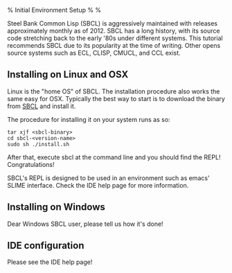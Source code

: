 % Initial Environment Setup
%
%

Steel Bank Common Lisp (SBCL) is aggressively maintained with releases
approximately monthly as of 2012. SBCL has a long history, with its
source code stretching back to the early '80s under different
systems. This tutorial recommends SBCL due to its popularity at the time
of writing. Other opens source systems such as ECL, CLISP, CMUCL, and
CCL exist.

Installing on Linux and OSX
---

Linux is the "home OS" of SBCL. The installation procedure also works
the same easy for OSX. Typically the best way to start is to download
the binary from [SBCL](http://www.sbcl.org) and install it.

The procedure for installing it on your system runs as so:

```
tar xjf <sbcl-binary>
cd sbcl-<version-name>
sudo sh ./install.sh
```

After that, execute sbcl at the command line and you should find the
REPL! Congratulations!

SBCL's REPL is designed to be used in an environment such as
emacs' SLIME interface. Check the IDE help page for more information.


Installing on Windows
---
Dear Windows SBCL user, please tell us how it's done!


IDE configuration
---
Please see the IDE help page!
